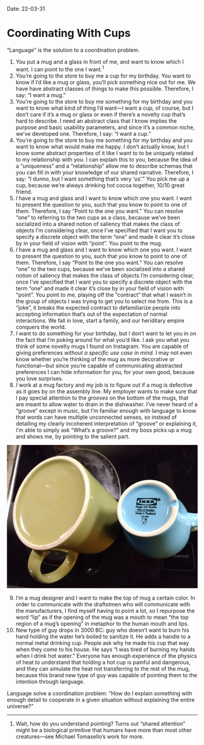 Date: 22-03-31

# Coordinating With Cups

“Language” is the solution to a coordination problem. 

1. You put a mug and a glass in front of me, and want to know which I want. I can point to the one I want.$^1$
2. You’re going to the store to buy me a cup for my birthday. You want to know if I’d like a mug or glass, you’ll pick something nice out for me. We have have abstract classes of things to make this possible. Therefore, I say: “I want a mug.”
3. You’re going to the store to buy me something for my birthday and you want to know what kind of thing I’d want—I want a cup, of course, but I don’t care if it’s a mug or glass or even if there’s a novelty cup that’s hard to describe. I need an abstract class that I know implies the purpose and basic usability parameters, and since it’s a common niche, we’ve developed one. Therefore, I say: “I want a cup.”
4. You’re going to the store to buy me something for my birthday and you want to know what would make me happy. I don’t actually know, but I know some abstract properties of it like I want to to be uniquely related to my relationship with you. I can explain this to you, because the idea of a “uniqueness” and a “relationship” allow me to describe schemas that you can fill in with your knowledge of our shared narrative. Therefore, I say: “I dunno, but I want something that’s very ‘us’.” 
You pick me up a cup, because we’re always drinking hot cocoa together, 10/10 great friend.
5. *I* have a mug and glass and I want to know which one you want. I want to present the question to you, such that you know to point to one of them. Therefore, I say “Point to the one you want.” 
You can resolve “one” to referring to the two cups as a class, because we’ve been socialized into a shared notion of saliency that makes the class of objects I’m considering clear, once I’ve specified that I want you to specify a discrete object with the term “one” and made it clear it’s close by in your field of vision with “point”.
You point to the mug.
6. *I* have a mug and glass and I want to know which one you want. I want to present the question to you, such that you know to point to one of them. Therefore, I say “Point to the one you want.” 
You can resolve “one” to the two cups, because we’ve been socialized into a shared notion of saliency that makes the class of objects I’m considering clear, once I’ve specified that I want you to specify a discrete object with the term “one” and made it clear it’s close by in your field of vision with “point”.
You point to me, playing off the “contract” that what I wasn’t in the group of objects I was trying to get you to select me from. This is a “joke”, it breaks the expected contract to defamiliarize people into accepting information that’s out of the expectation of normal interactions.
We fall in love, start a family, and our heriditary empire conquers the world.
7. *I* want to do something for your birthday, but I don’t want to let you in on the fact that I’m poking around for what you’d like. I ask you what you think of some novelty mugs I found on Instagram. You are capable of giving preferences *without a specific use case in mind.* I may not even know whether you’re thinking of the mug as more decorative or functional—but since you’re capable of communicating abstracted preferences I can hide information for you, for your own good, because you love surprises.
8. *I* work at a mug factory and my job is to figure out if a mug is defective as it goes by on the assembly line. My employer wants to make sure that I pay special attention to the *grooves* on the bottom of the mugs, that are meant to allow water to drain in the dishwasher. I’ve never heard of a “groove” except in music, but I’m familiar enough with language to know that words can have multiple unconnected senses, so instead of detailing my clearly incoherent interpretation of “groove” or explaining it, I’m able to simply ask “What’s a groove?” and my boss picks up a mug and shows me, by pointing to the salient part.
    
![Untitled](../assets/220331.png)
    
9. I’m a mug designer and I want to make the top of mug a certain color. In order to communicate with the draftstmen who will communicate with the manufacturers, I find myself having to point a lot, so I repurpose the word “lip” as if the opening of the mug was a mouth to mean “the top region of a mug’s opening” in metaphor to the human mouth and lips.
10. New type of guy drops in 3000 BC: guy who doesn’t want to burn his hand holding the water he’s boiled to sanitize it. He adds a handle to a normal metal drinking cup. People ask why he made his cup that way when they come to his house. He says “I was tired of burning my hands when I drink hot water.” Everyone has enough experience of the physics of heat to understand that holding a hot cup is painful and dangerous, and they can simulate the heat not transferring to the rest of the mug, because this brand new type of guy was capable of pointing them to the intention through language.

Language solve a coordination problem: “How do I explain something with enough detail to cooperate in a given situation without explaining the entire universe?”

---

1. Wait, how do you understand pointing? Turns out “shared attention” might be a biological primitive that humans have more than most other creatures—see Michael Tomasello’s work for more.